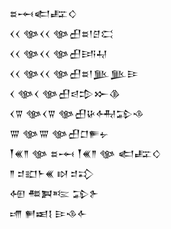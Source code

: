 <div class='block'>
<div class='line'>𒊺𒆰𒅗𒊐𒄭</div>
<div class='line'>𒌋𒌋 𒀲𒌋𒌋 𒀲𒌷𒊺𒁹𒆪𒀫</div>
<div class='line'>𒌋𒌋 𒀲𒌋𒌋 𒀲𒌷𒅀𒄷</div>
<div class='line'>𒌋𒌋 𒀲𒌋𒌋 𒀲𒌷𒊺𒁹𒆥𒆥𒄿</div>
<div class='line'>𒌋 𒀲𒌋 𒀲𒌷𒁀𒄠𒁍𒆠</div>
<div class='line'>𒌋𒐊 𒀲𒌋𒐊 𒀲𒌷𒄩𒅈𒁉𒈾</div>
<div class='line'>𒐌 𒀲𒐌 𒀲𒌷𒆸𒊓𒉡</div>
<div class='line'>𒐕𒌍𒈫 𒀲 𒊺𒆰 𒐕𒌍𒈫 𒀲 𒅗𒊐𒄭</div>
<div class='line'>𒈫 𒄑𒊬𒈨𒌍 𒊭 𒄑𒃾</div>
<div class='line'>𒅇 𒍣𒀉𒌈 𒁉𒉿</div>
<div class='line'>𒋬 𒂍𒀜𒋙 𒄿𒈾𒅆</div>
</div>